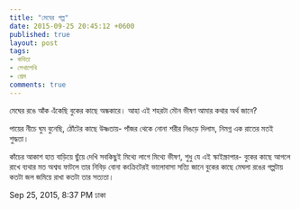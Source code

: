 ```yaml
---
title: "মেঘের গল্প"
date: 2015-09-25 20:45:12 +0600
published: true
layout: post
tags:
- কবিতা
- লেখালেখি
- প্রেম
comments: true
---
```

মেঘের রঙে আঁক এঁকেছি
বুকের কাছে অন্ধকারে।
আহা এই শহরটা মৌন ভীষণ
আমার কথার অর্থ জানে?

পায়ের নীচে ঘুম বুনেছি,
ঠোঁটের কাছে উষ্ণতায়-
পাঁজর থেকে নোনা শরীর
নিঙড়ে দিলাম, নিমগ্ন এক
রাতের মতই শুদ্ধতা।

কাঁচের আকাশ হাত বাড়িয়ে
ছুঁয়ে দেখি সবকিছুই
মিথ্যে লাগে মিথ্যে ভীষণ,
শুধু যে এই স্কাইস্ক্রাপার-
বুকের কাছে আগলে রাখে
ব্যথার মত অশ্বত্থ
ফাটলে তার নিবিড় বোনা
কংক্রিটেরই ভালোবাসা
সত্যি জানে বুকের কাছে
মেঘলা রঙের গল্পটায়
কতটা জল জমিয়ে রাখা
কতটা তার সত্যতা।

Sep 25, 2015, 8:37 PM
ঢাকা
